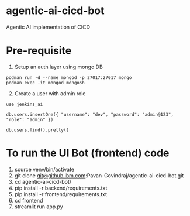 # agentic-ai-cicd-bot
Agentic AI implementation of CICD 

# Pre-requisite

1. Setup an auth layer using mongo DB 
```
podman run -d --name mongod -p 27017:27017 mongo
podman exec -it mongod mongosh
```

2. Create a user with admin role
```
use jenkins_ai

db.users.insertOne({ "username": "dev", "password": "admin@123", "role": "admin" })

db.users.find().pretty()
```

# To run the UI Bot (frontend) code
1. source venv/bin/activate
2. git clone git@github.ibm.com:Pavan-Govindraj/agentic-ai-cicd-bot.git
3. cd agentic-ai-cicd-bot/
4. pip install -r backend/requirements.txt
5. pip install -r frontend/requirements.txt
6. cd frontend
7. streamlit run app.py
